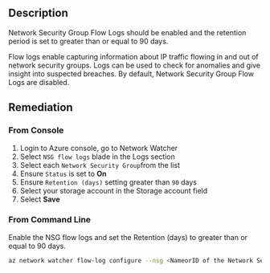 ## Description

Network Security Group Flow Logs should be enabled and the retention period is set to greater than or equal to 90 days.

Flow logs enable capturing information about IP traffic flowing in and out of network security groups. Logs can be used to check for anomalies and give insight into suspected breaches. By default, Network Security Group Flow Logs are disabled.

## Remediation

### From Console

1. Login to Azure console, go to Network Watcher
2. Select `NSG flow logs` blade in the Logs section
3. Select each `Network Security Group`from the list
4. Ensure `Status` is set to **On**
5. Ensure `Retention (days)` setting greater than `90` days
6. Select your storage account in the Storage account field
7. Select **Save**

### From Command Line

Enable the NSG flow logs and set the Retention (days) to greater than or equal to 90 days.

```bash
az network watcher flow-log configure --nsg <NameorID of the Network SecurityGroup> --enabled true --resource-group <resourceGroupName> --retention 91 -- storage-account <NameorID of the storage account to save flow logs>
```
